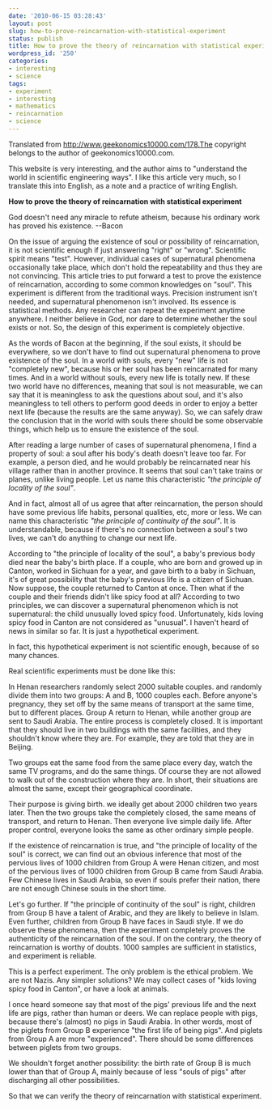 ```yaml
---
date: '2010-06-15 03:28:43'
layout: post
slug: how-to-prove-reincarnation-with-statistical-experiment
status: publish
title: How to prove the theory of reincarnation with statistical experiment
wordpress_id: '250'
categories:
- interesting
- science
tags:
- experiment
- interesting
- mathematics
- reincarnation
- science
---
```


Translated from http://www.geekonomics10000.com/178.The copyright belongs to the author of geekonomics10000.com.

This website is very interesting, and the author aims to "understand the world in scientific engineering ways". I like this article very much, so I translate this into English, as a note and a practice of writing English.


**How to prove the theory of reincarnation with statistical experiment**


God doesn't need any miracle to refute atheism, because his ordinary work has proved his existence. --Bacon

On the issue of arguing the existence of soul or possibility of reincarnation, it is not scientific enough if just answering "right" or "wrong". Scientific spirit means "test". However, individual cases of supernatural phenomena occasionally take place, which don't hold the repeatability and thus they are not convincing. This article tries to put forward a test to prove the existence of reincarnation, according to some common knowledges on "soul". This experiment is different from the traditional ways. Precision instrument isn't needed, and supernatural phenomenon isn't involved. Its essence is statistical methods. Any researcher can repeat the experiment anytime anywhere. I neither believe in God, nor dare to determine whether the soul exists or not. So, the design of this experiment is completely objective.



As the words of Bacon at the beginning, if the soul exists, it should be everywhere, so we don't have to find out supernatural phenomena to prove existence of the soul. In a world with souls, every "new" life is not "completely new", because his or her soul has been reincarnated for many times. And in a world without souls, every new life is totally new. If these two world have no differences, meaning that soul is not measurable, we can say that it is meaningless to ask the questions about soul, and it's also meaningless to tell others to perform good deeds in order to enjoy a better next life (because the results are the same anyway). So, we can safely draw the conclusion that in the world with souls there should be some observable things, which help us to ensure the existence of the soul.

After reading a large number of cases of supernatural phenomena, I find a property of soul: a soul after his body's death doesn't leave too far. For example, a person died, and he would probably be reincarnated near his village rather than in another province. It seems that soul can't take trains or planes, unlike living people. Let us name this  characteristic _"the principle of locality of the soul"_.

And in fact, almost all of us agree that after reincarnation, the person should have some previous life habits, personal qualities, etc, more or less. We can name this characteristic _"the principle of continuity of the soul"_. It is understandable, because if there's no connection between a soul's two lives, we can't do anything to change our next life.

According to "the principle of locality of the soul", a baby's previous body died near the baby's birth place. If a couple, who are born and growed up in Canton, worked in Sichuan for a year, and gave birth to a baby in Sichuan, it's of great possibility that the baby's previous life is a citizen of Sichuan. Now suppose, the couple returned to Canton at once. Then what if the couple and their friends didn't like spicy food at all? According to two principles, we can discover a supernatural phenomenon which is not supernatural: the child unusually loved spicy food. Unfortunately, kids loving spicy food in Canton are not considered as "unusual". I haven't heard of news in similar so far. It is just a hypothetical experiment.

In fact, this hypothetical experiment is not scientific enough, because of so many chances.

Real scientific experiments must be done like this:

In Henan researchers randomly select 2000 suitable couples. and randomly divide them into two groups: A and B, 1000 couples each. Before anyone's pregnancy, they set off by the same means of transport at the same time, but to different places. Group A return to Henan, while another group are sent to Saudi Arabia. The entire process is completely closed. It is important that they should live in two buildings with the same facilities, and they shouldn't know where they are. For example, they are told that they are in Beijing.

Two groups eat the same food from the same place every day, watch the same TV programs, and do the same things. Of course they are not allowed to walk out of the construction where they are. In short, their situations are almost the same, except their geographical coordinate.

Their purpose is giving birth. we ideally get about 2000 children two years later. Then the two groups take the completely closed, the same means of transport, and return to Henan. Then everyone live simple daily life. After proper control, everyone looks the same as other ordinary simple people.

If the existence of reincarnation is true, and "the principle of locality of the soul" is correct, we can find out an obvious inference that most of the pervious lives of 1000 children from Group A were Henan citizen, and most of the pervious lives of 1000 children from Group B came from Saudi Arabia. Few Chinese lives in Saudi Arabia, so even if souls prefer their nation, there are not enough Chinese souls in the short time.

Let's go further. If "the principle of continuity of the soul" is right, children from Group B have a talent of Arabic, and they are likely to believe in Islam. Even further, children from Group B have faces in Saudi style. If we do observe these phenomena, then the experiment completely proves the authenticity of the reincarnation of the soul. If on the contrary, the theory of reincarnation is worthy of doubts. 1000 samples are sufficient in statistics, and experiment is reliable.

This is a perfect experiment. The only problem is the ethical problem. We are not Nazis. Any simpler solutions? We may collect cases of "kids loving spicy food in Canton", or have a look at animals.

I once heard someone say that most of the pigs' previous life and the next life are pigs, rather than human or deers. We can replace people with pigs, because there's (almost) no pigs in Saudi Arabia. In other words, most of the piglets from Group B experience "the first life of being pigs". And piglets from Group A are more "experienced". There should be some differences between piglets from two groups.

We shouldn't forget another possibility: the birth rate of Group B is much lower than that of Group A, mainly because of less "souls of pigs" after discharging all other possibilities.

So that we can verify the theory of reincarnation with statistical experiment.
